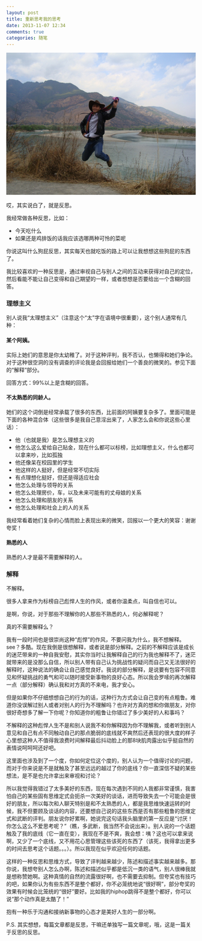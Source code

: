 ```yaml
---
layout: post
title: 重新思考我的思考
date: 2013-11-07 12:34
comments: true
categories: 随笔
---
```


<img src="/images/jinshariver.jpg" title="金沙江" alt="金沙江">

哎，其实说白了，就是反思。

我经常做各种反思，比如：

- 今天吃什么
- 如果还是鸡排饭的话我应该选哪两种可怜的菜呢

你说这叫什么狗屁反思，其实每天也就吃饭的路上可以让我想想这些狗屁的东西了。

<!-- more -->

我比较喜欢的一种反思是，通过审视自己与别人之间的互动来获得对自己的定位，然后看能不能让自己变得和自己期望的一样，或者想想是否要给出一个含糊的回答。

### 理想主义

别人说我“太理想主义”（注意这个“太”字在语境中很重要），这个别人通常有几种：

#### 某个阿姨。

  实际上她们的意思是你太幼稚了。对于这种评判，我不否认，也懒得和她们争论。对于这种很空洞的没有调查的评论我是会回报给她们一个善良的微笑的。参见下面的“解释”部分。

  回答方式：99%以上是含糊的回答。

#### 不太熟悉的同龄人。

她们的这个词倒是经常承载了很多的东西，比前面的阿姨要复杂多了。里面可能是下面的各种混合体（这些很多是我自己意淫出来了，人家怎么会和你说这些心里话）：

  - 他（也就是我）是怎么理想主义的
  - 他怎么这么爱给自己贴金，现在什么都可以标榜，比如理想主义，什么也都可以拿来吵，比如孤独
  - 他还像呆在校园里的学生
  - 他这样的人挺好，但是经常不切实际
  - 有点理想化挺好，但还是得适应社会
  - 他怎么处理与领导的关系
  - 他怎么处理房价，车，以及未来可能有的丈母娘的关系
  - 他怎么处理和朋友的关系
  - 他怎么处理和社会上的人的关系

我经常看着她们复杂的心情而脸上表现出来的微笑，回报以一个更大的笑容：谢谢夸奖！

#### 熟悉的人

熟悉的人才是最不需要解释的人。

### 解释

不解释。

很多人拿来作为标榜自己彪悍人生的作风，或者你温柔点，叫自信也可以。

是啊，你说，对于那些不理解你的人那些不熟悉的人，何必解释呢？

真的不需要解释么？

我有一段时间也是很崇尚这种“彪悍”的作风，不要问我为什么，我不想解释。see？多酷。现在我倒是很想解释，或者说是部分解释。之前的不解释应该是成长的迷茫带来的一种自我安慰，其实你当时让我解释自己的行为我也解释不了，迷茫就带来的是没那么自信，所以别人带有自己认为挑战性的疑问而自己又无法很好的解释时，这种说法的确会让自己感觉良好。我说的部分解释，是说要有包容不同意见和怀疑挑战的勇气和可以随时接受新事物的良好心态。所以我会罗嗦的再次解释一点（部分解释）确认我和对方真的不来电，我才安心。

但是如果你不仔细想想自己的行为的话，这种行为方式会让自己变的有点粗鲁。难道你没误解过别人或者对别人的行为不理解吗？也许对方真的想和你做朋友，对你很好奇想多了解一下你呢？你知道你的粗鲁让你错过了多少美好的人和事吗？

不解释的这种彪悍人生不是和别人说我不和你解释因为你不理解我，或者听到别人意见和自己有点不同触动自己的那点脆弱的底线就不爽然后还表现的很大度的样子心里想这种人不值得我浪费时间解释最后抖动脸上的那8块肌肉露出似乎挺自然的表情说呵呵呵还好吧。

这里面也涉及到了一个度，你如何定位这个度的，别人认为一个值得讨论的问题，而对于你来说是不是就触及了甚至远远的越过了你的底线？你一直深信不疑的某些想法，是不是也允许拿出来审视和讨论？

所以我觉得我错过了太多美好的东西，现在每次遇到不同的人我都非常谨慎，我害怕自己的某些固有思维定式会扼杀一次美好的谈话，进而导致失去一个可能会是很好的朋友，所以每次和人聊天特别是和不太熟悉的人，都是我思维快速运转的时候，我不但要顾及谈话的内容，还要想自己说的这些东西是否有那些粗鲁的思维定式和武断的评判。朋友说你好累啊，她说完这句话我头脑里的第一反应是“讨厌！你怎么这么不爱思考呢？”（瞧，多武断，我当然不会说出来）。别人说的一个话题触及了我的底线（它一直在变），我现在不是不爽，我会想：咦？这也可以拿来说啊，又少了一个底线，又不用花心思管理这些该死的东西了（该死，我得拿出更多的时间去思考这个话题。。。）。所以我现在似乎欢迎任何的话题。

这样的一种反思和思维方式，导致了评判越来越少，陈述和描述事实越来越多。那你说，我想夸别人怎么办啊，陈述和描述似乎都是低沉一类的语气，别人很棒我就是想称赞她啊。这种真情的自然的流露很好啊，也不需要去抑制。但夸奖也有技巧的吧，如果你认为有些东西不是整个都好，你不必笼统地说“很好啊”，部分夸奖的效果有时候会比笼统的“很好”要好。比如我的hiphop跳得不是整个都好，你可以说“那个动作真是太酷了！”

抱有一种乐于沟通和接纳新事物的心态才是美好人生的一部分啊。

P.S. 其实想想，每篇文章都是反思，干嘛还单独写一篇文章呢，哦，这是一篇关于反思的反思。
